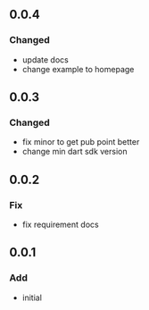 ## 0.0.4

### Changed
- update docs
- change example to homepage

## 0.0.3

### Changed
- fix minor to get pub point better
- change min dart sdk version


## 0.0.2

### Fix
- fix requirement docs

## 0.0.1

### Add
- initial
